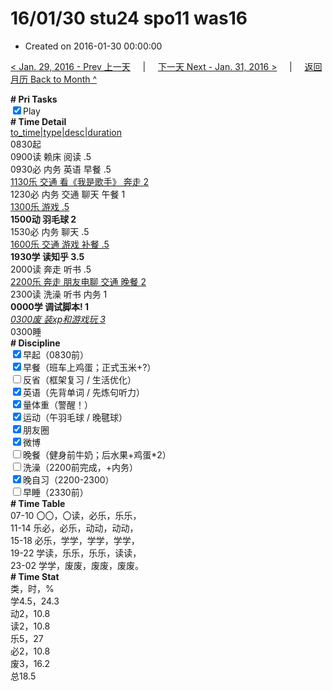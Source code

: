 # 16/01/30 stu24 spo11 was16

- Created on 2016-01-30 00:00:00

[< Jan. 29, 2016 - Prev 上一天](/lifelogs/2016/01/d29.md) &nbsp; &nbsp; | &nbsp; &nbsp; [下一天 Next - Jan. 31, 2016 >](/lifelogs/2016/01/d31.md) &nbsp; &nbsp; |  &nbsp; &nbsp; [返回月历 Back to Month ^](/lifelogs/2016/01/index.md)
<br/><div><b># Pri Tasks</b></div><div><input checked="true" type="checkbox"/>Play</div><div><b># Time Detail</b></div><div><u>to_time|type|desc|duration</u></div><div>0830起</div><div>0900读 赖床 阅读 .5</div><div>0930必 内务 英语 早餐 .5</div><div><u>1130乐 交通 看《我是歌手》 奔走 2</u></div><div>1230必 内务 交通 聊天 午餐 1</div><div><u>1300乐 游戏 .5</u></div><div><b>1500动 羽毛球 2</b></div><div>1530必 内务 聊天 .5</div><div><u>1600乐 交通 游戏 补餐 .5</u></div><div><b>1930学 读知乎 3.5</b></div><div>2000读 奔走 听书 .5</div><div><u>2200乐 奔走 朋友电聊 交通 晚餐 2</u></div><div>2300读 洗澡 听书 内务 1</div><div><b>0000学 调试脚本! 1</b></div><div><u><i>0300废 装xp和游戏玩 3</i></u></div><div>0300睡</div><div><b># Discipline</b></div><div><input checked="true" type="checkbox"/>早起（0830前）</div><div><input checked="true" type="checkbox"/>早餐（班车上鸡蛋；正式玉米+?）</div><div><input type="checkbox"/>反省（框架复习 / 生活优化）</div><div><input checked="true" type="checkbox"/>英语（先背单词 / 先炼句听力）</div><div><input checked="true" type="checkbox"/>量体重（警醒！）</div><div><input checked="true" type="checkbox"/>运动（午羽毛球 / 晚毽球）</div><div><input checked="true" type="checkbox"/>朋友圈</div><div><input checked="true" type="checkbox"/>微博</div><div><input type="checkbox"/>晚餐（健身前牛奶；后水果+鸡蛋*2）</div><div><input type="checkbox"/>洗澡（2200前完成，+内务）</div><div><input checked="true" type="checkbox"/>晚自习（2200-2300）</div><div><input type="checkbox"/>早睡（2330前）</div><div><b># Time Table</b></div><div>07-10 〇〇，〇读，必乐，乐乐，</div><div>11-14 乐必，必乐，动动，动动，</div><div>15-18 必乐，学学，学学，学学，</div><div>19-22 学读，乐乐，乐乐，读读，</div><div>23-02 学学，废废，废废，废废。</div><div><b># Time Stat</b></div><div>类，时，%</div><div>学4.5，24.3</div><div>动2，10.8</div><div>读2，10.8</div><div>乐5，27</div><div>必2，10.8</div><div>废3，16.2</div><div>总18.5</div>
